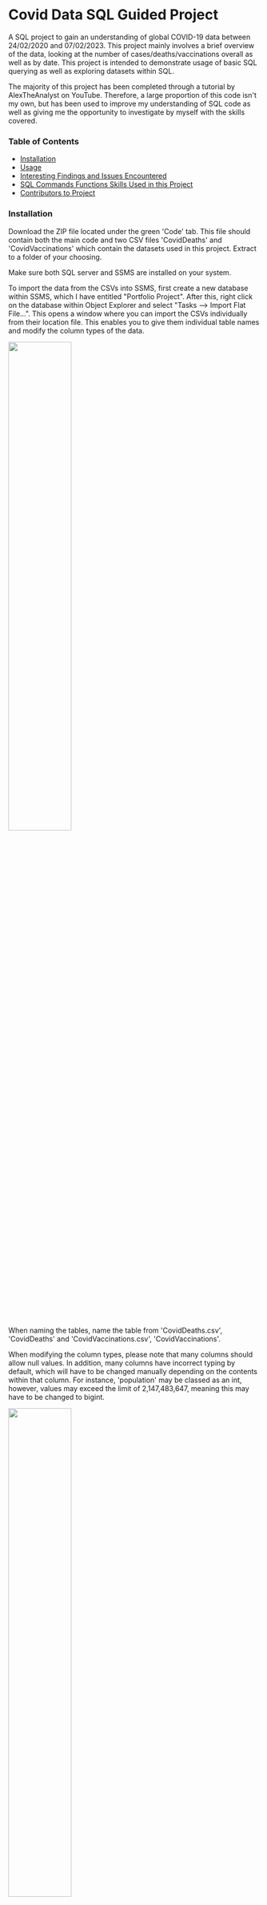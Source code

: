 # Covid Data SQL Guided Project
A SQL project to gain an understanding of global COVID-19 data between 24/02/2020 and 07/02/2023. 
This project mainly involves a brief overview of the data, looking at the number of cases/deaths/vaccinations overall as well as by date.
This project is intended to demonstrate usage of basic SQL querying as well as exploring datasets within SQL.

The majority of this project has been completed through a tutorial by AlexTheAnalyst on YouTube. Therefore, a large proportion of this code isn't my own, but has been used to improve my understanding of SQL code as well as giving me the opportunity to investigate by myself with the skills covered.

### Table of Contents
* [Installation](#installation)
* [Usage](#usage)
* [Interesting Findings and Issues Encountered](#interesting-findings-and-issues-encountered)
* [SQL Commands Functions Skills Used in this Project](#sql-commands-functions-skills-used-in-this-project)
* [Contributors to Project](#contributors-to-project)

### Installation
Download the ZIP file located under the green 'Code' tab. This file should contain both the main code and two CSV files 'CovidDeaths' and 'CovidVaccinations' which contain the datasets used in this project. Extract to a folder of your choosing.

Make sure both SQL server and SSMS are installed on your system.

To import the data from the CSVs into SSMS, first create a new database within SSMS, which I have entitled "Portfolio Project".
After this, right click on the database within Object Explorer and select "Tasks --> Import Flat File...".
This opens a window where you can import the CSVs individually from their location file. This enables you to give them individual table names and modify the column types of the data.

<img src="https://user-images.githubusercontent.com/125564099/224351408-a97901c3-5c70-40c4-87a2-95b56f3cce9c.png" width=50%>

When naming the tables, name the table from 'CovidDeaths.csv', 'CovidDeaths' and 'CovidVaccinations.csv', 'CovidVaccinations'.

When modifying the column types, please note that many columns should allow null values. In addition, many columns have incorrect typing by default, which will have to be changed manually depending on the contents within that column.
For instance, 'population' may be classed as an int, however, values may exceed the limit of 2,147,483,647, meaning this may have to be changed to bigint.

<img src="https://user-images.githubusercontent.com/125564099/224351587-23fbd162-54ce-4850-a01f-9551816e0623.png" width=50%>

When this has been completed for both datasets, open the queries included in the ZIP file, which should now execute without error.


### Usage
The query files included contain small queries that summarise the data in different ways. Ideally, these should be executed individually by highlighting a single query at a time and pressing 'Execute'. Make sure to use the name of your database (e.g. Portfolio Project) instead of 'master'.

![image](https://user-images.githubusercontent.com/125564099/224350911-a0a059a6-311e-41df-ac01-de73733f9172.png)


'CovidDeaths Explore Query.sql' contains queries that gain an understanding of the data used primarily within the CovidDeaths dataset.
'CovidVaccinations Joined with CovidDeaths.sql' contains queries that involve looking at vaccination data after joining the datasets CovidVaccinations and CovidDeaths.

Comments are included that explain the goal of each individual query along with some other comments to explain any issues encountered or interesting findings.

### Interesting Findings and Issues Encountered
#### Which country sees the highest number of cases vs population?
Dividing the total number of cases by the population of each country and ordering in descending order, we can see that Cyprus has had the highest percentage of its population infected with Covid-19.

![image](https://user-images.githubusercontent.com/125564099/224314421-4ed68ca6-588e-499f-9d57-896ddf767e9c.png)

#### Which countries have seen the highest number of Covid-19 deaths?
Looking at which countries have seen the highest number of deaths of Covid-19, I encountered an error. Locations included 'World' and 'High Income', which aren't countries. These locations all share a null value within the 'continent' column. To exclude these values and display only countries, a WHERE statement is needed to select the locations where 'continent' is NOT NULL.

![image](https://user-images.githubusercontent.com/125564099/224315447-895a0ba3-4353-42e5-96ae-e641f351c837.png)

#### Which continents/groups saw the highest death rate?
Dividing max total deaths by max total cases, you can find the death rate of individual locations and groups. From the table below, it appears that people classed within 'Low Income' see the highest death rate, followed closely by Africa. This may partly be due to poorer living conditions as well as access to affordable healthcare.
Continents/groups such as Oceania and European Union see lower death rates, this may be due to their higher quality of living as well as precautions undertaken to attempt to contain the virus.

![image](https://user-images.githubusercontent.com/125564099/224319224-fc646be1-6602-46d8-8e72-dc8ffd33df9d.png)


#### Gathering cumulative vaccinations each day
Using the PARTITION BY clause with the OVER clause, we can create a column which adds together the 'new_vaccinations' column with the 'CumulativeVaccinations' column. Here we can see the total number of vaccinations alongside the number of new vaccinations per day for each country.

![image](https://user-images.githubusercontent.com/125564099/224353965-b57bd284-bace-4caf-9f35-f889f248082b.png)

#### Which countries have the highest percentage vaccinated?
Using a CTE, we can display the countries that have seen the highest percentage of their population vaccinated. This can be achieved by finding the cumulative new vaccinations per day and then dividing the maximum value (total vaccinations) by the population of that country.
Below, we can see that some countries have well over 100% of their population vaccinated. From this, we can assume that a large proportion of the population has been vaccinated multiple times. However, this does not tell us the proportion of the population that has not been vaccinated at all.

![image](https://user-images.githubusercontent.com/125564099/224356693-43441a39-4a99-426d-8747-6f59d583f630.png)

#### What percentage of the population have been fully vaccinated and vaccinated at least once?
Utilising a similar technique as before, but with the columns 'people_vaccinated' and 'people_fully_vaccinated', we can display the countries by the percentage of the population that are fully vaccinated and partially vaccinated. This then gives an idea of the proportion of the population that aren't vaccinated.

Below, we can see that the percentages are no longer above 300% as seen previously. However, there are still countries with over 100% of their population being fully or partially vaccinated.
Gibraltar has a population of 32,677, but 42,175 people have been vaccinated at least once, and 41,465 people have been fully vaccinated. This leads to 126.9% of Gibraltar's population being fully vaccinated. This may suggest that visitors to Gibraltar may have received vaccinations whilst in the territory.

![image](https://user-images.githubusercontent.com/125564099/224358393-d8450d10-77c4-43e8-8a63-6ee99a56ccb5.png)

### SQL Commands/Functions/Skills Used in this Project
* SELECT, WHERE, ORDER BY, GROUP BY, JOIN, ON
* MAX(), SUM(), CAST()
* CREATE VIEW, OVER(), PARTITION BY, CREATE TABLE, DROP TABLE
* Using aliases for tables and columns

### Contributors to Project
* Ben Wallace 
* AlexTheAnalyst - whose content has been used to gain an understanding of SQL techniques as well as explore the dataset further.
